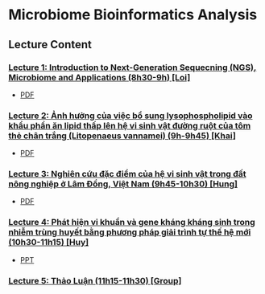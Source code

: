 # Microbiome Bioinformatics Analysis
## Lecture Content
### [Lecture 1: Introduction to Next-Generation Sequecning (NGS), Microbiome and Applications (8h30-9h) [Loi]](Lecture_1)
- [PDF](Lecture_1/Introduction_microbiome_2025June27.pdf)

### [Lecture 2: Ảnh hưởng của việc bổ sung lysophospholipid vào khẩu phần ăn lipid thấp lên hệ vi sinh vật đường ruột của tôm thẻ chân trắng (Litopenaeus vannamei)  (9h-9h45) [Khai]](Lecture_2)
- [PDF](https://github.com/luuloi/Microbiome-bioinformatics-analysis/blob/main/lecture2/16Sshrimp_RP.pptx.pdf)

### [Lecture 3: Nghiên cứu đặc điểm của hệ vi sinh vật trong đất nông nghiệp ở Lâm Đồng, Việt Nam (9h45-10h30) [Hung]](Lecture_3)
- [PDF](https://docs.google.com/presentation/d/1PD7S_VM_Jl6B4VmVQKx9ese0Bz-JVgCdFuyzgBrSfHM/edit?usp=sharing)

### [Lecture 4: Phát hiện vi khuẩn và gene kháng kháng sinh trong nhiễm trùng huyết bằng phương pháp giải trình tự thế hệ mới (10h30-11h15) [Huy]](Lecture_4)
- [PPT](https://docs.google.com/presentation/d/16WdPNaH-zDNQNwY7eJuAQpekHc1Sgqzd_yB-nDSgtVk/edit?usp=sharing)


### [Lecture 5: Thảo Luận (11h15-11h30) [Group]](Lecture_5)

